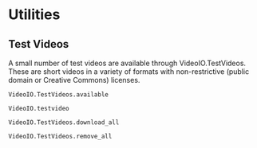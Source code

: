 # Utilities
## Test Videos

A small number of test videos are available through VideoIO.TestVideos.
These are short videos in a variety of formats with non-restrictive
(public domain or Creative Commons) licenses.

```@docs
VideoIO.TestVideos.available
```
```@docs
VideoIO.testvideo
```
```@docs
VideoIO.TestVideos.download_all
```
```@docs
VideoIO.TestVideos.remove_all
```
